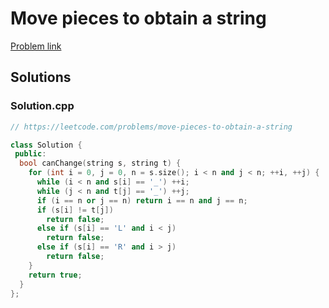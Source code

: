 # Move pieces to obtain a string

[Problem link](https://leetcode.com/problems/move-pieces-to-obtain-a-string)

## Solutions


### Solution.cpp
```cpp
// https://leetcode.com/problems/move-pieces-to-obtain-a-string

class Solution {
 public:
  bool canChange(string s, string t) {
    for (int i = 0, j = 0, n = s.size(); i < n and j < n; ++i, ++j) {
      while (i < n and s[i] == '_') ++i;
      while (j < n and t[j] == '_') ++j;
      if (i == n or j == n) return i == n and j == n;
      if (s[i] != t[j])
        return false;
      else if (s[i] == 'L' and i < j)
        return false;
      else if (s[i] == 'R' and i > j)
        return false;
    }
    return true;
  }
};
```